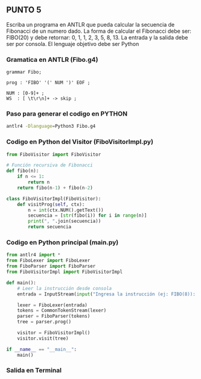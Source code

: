 ## PUNTO 5
Escriba un programa en ANTLR que pueda calcular la secuencia de Fibonacci de un numero dado. La forma de calcular el Fibonacci debe ser: FIBO(20) y debe retornar: 0, 1, 1, 2, 3, 5, 8, 13. La entrada y la salida debe ser 
por consola. El lenguaje objetivo debe ser Python

### Gramatica en ANTLR (Fibo.g4)
```antlr
grammar Fibo;

prog : 'FIBO' '(' NUM ')' EOF ;

NUM : [0-9]+ ;
WS  : [ \t\r\n]+ -> skip ;

```
### Paso para generar el codigo en PYTHON
```bash
antlr4 -Dlanguage=Python3 Fibo.g4
```
### Codigo en Python del Visitor (FiboVisitorImpl.py)
```python
from FiboVisitor import FiboVisitor

# Función recursiva de Fibonacci
def fibo(n):
    if n <= 1:
        return n
    return fibo(n-1) + fibo(n-2)

class FiboVisitorImpl(FiboVisitor):
    def visitProg(self, ctx):
        n = int(ctx.NUM().getText())
        secuencia = [str(fibo(i)) for i in range(n)]
        print(", ".join(secuencia))
        return secuencia

```
### Codigo en Python principal (main.py)
```python
from antlr4 import *
from FiboLexer import FiboLexer
from FiboParser import FiboParser
from FiboVisitorImpl import FiboVisitorImpl

def main():
    # Leer la instrucción desde consola
    entrada = InputStream(input("Ingresa la instrucción (ej: FIBO(8)): "))

    lexer = FiboLexer(entrada)
    tokens = CommonTokenStream(lexer)
    parser = FiboParser(tokens)
    tree = parser.prog()

    visitor = FiboVisitorImpl()
    visitor.visit(tree)

if __name__ == "__main__":
    main()

```


### Salida en Terminal 
